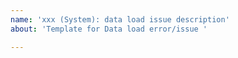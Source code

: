 ```yaml
---
name: 'xxx (System): data load issue description'
about: 'Template for Data load error/issue '

---
```



